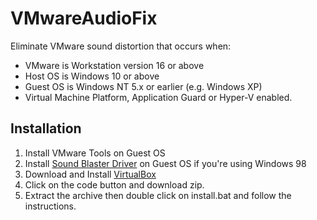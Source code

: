 # VMwareAudioFix

Eliminate VMware sound distortion that occurs when:

- VMware is Workstation version 16 or above
- Host OS is Windows 10 or above
- Guest OS is Windows NT 5.x or earlier (e.g. Windows XP)
- Virtual Machine Platform, Application Guard or Hyper-V enabled.

## Installation

1. Install VMware Tools on Guest OS
1. Install [Sound Blaster Driver](https://dl.malwarewatch.org/drivers/SoundBlasterPCI98.zip) on Guest OS if you're using Windows 98
1. Download and Install [VirtualBox](https://www.virtualbox.org/)
1. Click on the code button and download zip.
1. Extract the archive then double click on install.bat and follow the instructions.
